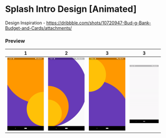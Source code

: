 # Splash Intro Design [Animated]
Design Inspiration - https://dribbble.com/shots/10720947-Bud-g-Bank-Budget-and-Cards/attachments/

### Preview
1                  |  2                   |  3                        |  3
:-----------------:|:--------------------:|:-------------------------:|:-------------------------:
![](preview/1.png) |  ![](preview/2.png)  |  ![](preview/3.png)       |  ![](preview/4.gif)
